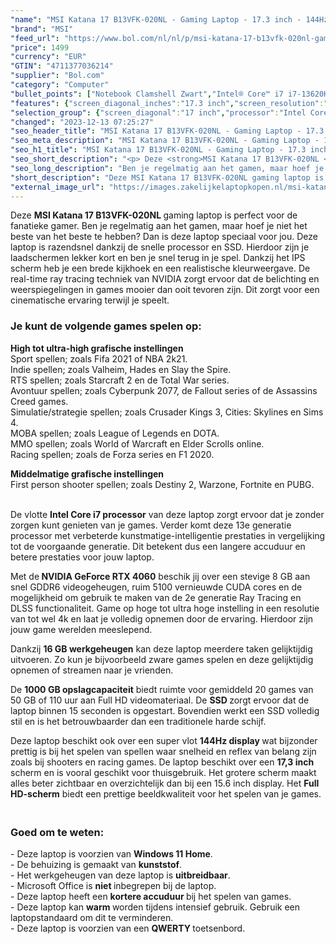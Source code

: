 ```yaml
---
"name": "MSI Katana 17 B13VFK-020NL - Gaming Laptop - 17.3 inch - 144Hz"
"brand": "MSI"
"feed_url": "https://www.bol.com/nl/nl/p/msi-katana-17-b13vfk-020nl-gaming-laptop-17-3-inch-144hz/9300000141936143"
"price": 1499
"currency": "EUR"
"GTIN": "4711377036214"
"supplier": "Bol.com"
"category": "Computer"
"bullet_points": ["Notebook Clamshell Zwart","Intel® Core™ i7 i7-13620H","43,9 cm (17.3\") Full HD 1920 x 1080 Pixels","16 GB DDR5-SDRAM 5200 MHz 2 x 8 GB","1 TB SSD","NVIDIA GeForce RTX 4060 8 GB Intel® UHD Graphics","Wi-Fi 6 (802.11ax) Bluetooth 5.2","53,5 Wh 200 W","Windows 11"]
"features": {"screen_diagonal_inches":"17.3 inch","screen_resolution":"1920 x 1080 Pixels","processor_family":"Intel® Core™ i7","memory_size":"16 GB","memory_type":"DDR5-SDRAM","total_storage_space":"1 TB","graphics_card":"NVIDIA GeForce RTX 4060","graphics_memory_size":"8 GB","operating_system":"Windows 11","battery_capacity":"53,5 Wh","width":"398 mm","depth":"273 mm","height":"25,2 mm","weight":"2,6 kg","purpose_laptop":"Gaming"}
"selection_group": {"screen_diagonal":"17 inch","processor":"Intel Core i7","changed_price_past_3_days":false,"product_family":"Katana"}
"changed": "2023-12-13 07:25:27"
"seo_header_title": "MSI Katana 17 B13VFK-020NL - Gaming Laptop - 17.3 inch - 144Hz"
"seo_meta_description": "MSI Katana 17 B13VFK-020NL - Gaming Laptop - 17.3 inch - 144Hz"
"seo_h1_title": "MSI Katana 17 B13VFK-020NL - Gaming Laptop - 17.3 inch - 144Hz"
"seo_short_description": "<p> Deze <strong>MSI Katana 17 B13VFK-020NL </strong>gaming laptop is perfect voor de fanatieke gamer."
"seo_long_description": "Ben je regelmatig aan het gamen, maar hoef je niet het beste van het beste te hebben? Dan is deze laptop speciaal voor jou. Deze laptop is razendsnel dankzij de snelle processor en SSD. Hierdoor zijn je laadschermen lekker kort en ben je snel terug in je spel. Dankzij het IPS scherm heb je een brede kijkhoek en een realistische kleurweergave. De real-time ray tracing techniek van NVIDIA zorgt ervoor dat de belichting en weerspiegelingen in games mooier dan ooit tevoren zijn. Dit zorgt voor een cinematische ervaring terwijl je speelt. </p> <p>  </p> <h3>Je kunt de volgende games spelen op:</h3> <p>  </p> <p> <strong>High tot ultra-high grafische instellingen</strong><br />Sport spellen; zoals Fifa 2021 of NBA 2k21. <br />Indie spellen; zoals Valheim, Hades en Slay the Spire. <br />RTS spellen; zoals Starcraft 2 en de Total War series. <br />Avontuur spellen; zoals Cyberpunk 2077, de Fallout series of de Assassins Creed games. <br />Simulatie/strategie spellen; zoals Crusader Kings 3, Cities: Skylines en Sims 4. <br />MOBA spellen; zoals League of Legends en DOTA. <br />MMO spellen; zoals World of Warcraft en Elder Scrolls online. <br />Racing spellen; zoals de Forza series en F1 2020. </p> <p> <strong>Middelmatige grafische instellingen</strong><br />First person shooter spellen; zoals Destiny 2, Warzone, Fortnite en PUBG. </p> <p> <br />De vlotte <strong>Intel Core i7 processor</strong> van deze laptop zorgt ervoor dat je zonder zorgen kunt genieten van je games. Verder komt deze 13e generatie processor met verbeterde kunstmatige-intelligentie prestaties in vergelijking tot de voorgaande generatie. Dit betekent dus een langere accuduur en betere prestaties voor jouw laptop. </p> <p> Met de<strong> NVIDIA GeForce RTX 4060</strong> beschik jij over een stevige 8 GB aan snel GDDR6 videogeheugen, ruim 5100 vernieuwde CUDA cores en de mogelijkheid om gebruik te maken van de 2e generatie Ray Tracing en DLSS functionaliteit. Game op hoge tot ultra hoge instelling in een resolutie van tot wel 4k en laat je volledig opnemen door de ervaring. Hierdoor zijn jouw game werelden meeslepend. </p> <p> Dankzij <strong>16 GB werkgeheugen</strong> kan deze laptop meerdere taken gelijktijdig uitvoeren. Zo kun je bijvoorbeeld zware games spelen en deze gelijktijdig opnemen of streamen naar je vrienden. </p> <p> De <strong>1000 GB opslagcapaciteit</strong> biedt ruimte voor gemiddeld 20 games van 50 GB of 110 uur aan Full HD videomateriaal. De <strong>SSD </strong>zorgt ervoor dat de laptop binnen 15 seconden is opgestart. Bovendien werkt een SSD volledig stil en is het betrouwbaarder dan een traditionele harde schijf. </p> <p> Deze laptop beschikt ook over een super vlot <strong>144Hz display </strong>wat bijzonder prettig is bij het spelen van spellen waar snelheid en reflex van belang zijn zoals bij shooters en racing games. De laptop beschikt over een <strong>17,3 inch </strong>scherm en is vooral geschikt voor thuisgebruik. Het grotere scherm maakt alles beter zichtbaar en overzichtelijk dan bij een 15. 6 inch display. Het <strong>Full HD-scherm</strong> biedt een prettige beeldkwaliteit voor het spelen van je games. </p> <h3><br />Goed om te weten:</h3> <p> - Deze laptop is voorzien van <strong>Windows 11 Home</strong>. <br />- De behuizing is gemaakt van <strong>kunststof</strong>. <br />- Het werkgeheugen van deze laptop is <strong>uitbreidbaar</strong>. <br />- Microsoft Office is <strong>niet </strong>inbegrepen bij de laptop. <br />- Deze laptop heeft een <strong>kortere accuduur </strong>bij het spelen van games. <br />- Deze laptop kan <strong>warm </strong>worden tijdens intensief gebruik. Gebruik een laptopstandaard om dit te verminderen. <br />- Deze laptop is voorzien van een <strong>QWERTY</strong><strong> </strong>toetsenbord. </p>"
"short_description": "Deze MSI Katana 17 B13VFK-020NL gaming laptop is perfect voor de fanatieke gamer. Ben je regelmatig aan het gamen, maar hoef je niet het beste van het beste te hebben? Dan is deze laptop speciaal voor jou. Deze laptop is razendsnel dankzij de snelle processor en SSD. Hierdoor zijn je laadschermen lekker kort en ben je snel terug in je spel. Dankzij het IPS scherm heb je een brede kijkhoek en een realistische kleurweergave. De real-time ray tracing techniek van NVIDIA zorgt ervoor dat de belichting en weerspiegelingen in games mooier dan ooit tevoren zijn. Dit zorgt voor een cinematische ervaring terwijl je speelt. Je kunt de volgende games spelen op: High tot ultra-high grafische instellingen Sport spellen; zoals Fifa 2021 of NBA 2k21. Indie spellen; zoals Valheim, Hades en Slay the Spire. RTS spellen; zoals Starcraft 2 en de Total War series. Avontuur spellen; zoals Cyberpunk 2077, de Fallout series of de Assassins Creed games. Simulatie/strategie spellen; zoals Crusader Kings 3, Cities: Skylines en Sims 4. MOBA spellen; zoals League of Legends en DOTA. MMO spellen; zoals World of Warcraft en Elder Scrolls online. Racing spellen; zoals de Forza series en F1 2020. Middelmatige grafische instellingen First person shooter spellen; zoals Destiny 2, Warzone, Fortnite en PUBG. De vlotte Intel Core i7 processor van deze laptop zorgt ervoor dat je zonder zorgen kunt genieten van je games. Verder komt deze 13e generatie processor met verbeterde kunstmatige-intelligentie prestaties in vergelijking tot de voorgaande generatie. Dit betekent dus een langere accuduur en betere prestaties voor jouw laptop. Met de NVIDIA GeForce RTX 4060 beschik jij over een stevige 8 GB aan snel GDDR6 videogeheugen, ruim 5100 vernieuwde CUDA cores en de mogelijkheid om gebruik te maken van de 2e generatie Ray Tracing en DLSS functionaliteit. Game op hoge tot ultra hoge instelling in een resolutie van tot wel 4k en laat je volledig opnemen door de ervaring. Hierdoor zijn jouw game werelden meeslepend. Dankzij 16 GB werkgeheugen kan deze laptop meerdere taken gelijktijdig uitvoeren. Zo kun je bijvoorbeeld zware games spelen en deze gelijktijdig opnemen of streamen naar je vrienden. De 1000 GB opslagcapaciteit biedt ruimte voor gemiddeld 20 games van 50 GB of 110 uur aan Full HD videomateriaal. De SSD zorgt ervoor dat de laptop binnen 15 seconden is opgestart. Bovendien werkt een SSD volledig stil en is het betrouwbaarder dan een traditionele harde schijf. Deze laptop beschikt ook over een super vlot 144Hz display wat bijzonder prettig is bij het spelen van spellen waar snelheid en reflex van belang zijn zoals bij shooters en racing games. De laptop beschikt over een 17,3 inch scherm en is vooral geschikt voor thuisgebruik. Het grotere scherm maakt alles beter zichtbaar en overzichtelijk dan bij een 15.6 inch display. Het Full HD-scherm biedt een prettige beeldkwaliteit voor het spelen van je games. Goed om te weten: - Deze laptop is voorzien van Windows 11 Home. - De behuizing is gemaakt van kunststof. - Het werkgeheugen van deze laptop is uitbreidbaar. - Microsoft Office is niet inbegrepen bij de laptop. - Deze laptop heeft een kortere accuduur bij het spelen van games. - Deze laptop kan warm worden tijdens intensief gebruik. Gebruik een laptopstandaard om dit te verminderen. - Deze laptop is voorzien van een QWERTY toetsenbord."
"external_image_url": "https://images.zakelijkelaptopkopen.nl/msi-katana-17-b13vfk-020nl-gaming-laptop-17-3-inch-144hz.webp"
---
```


<p> Deze <strong>MSI Katana 17 B13VFK-020NL </strong>gaming laptop is perfect voor de fanatieke gamer. Ben je regelmatig aan het gamen, maar hoef je niet het beste van het beste te hebben? Dan is deze laptop speciaal voor jou. Deze laptop is razendsnel dankzij de snelle processor en SSD. Hierdoor zijn je laadschermen lekker kort en ben je snel terug in je spel. Dankzij het IPS scherm heb je een brede kijkhoek en een realistische kleurweergave. De real-time ray tracing techniek van NVIDIA zorgt ervoor dat de belichting en weerspiegelingen in games mooier dan ooit tevoren zijn. Dit zorgt voor een cinematische ervaring terwijl je speelt. </p> <p>   </p> <h3>Je kunt de volgende games spelen op:</h3> <p>   </p> <p> <strong>High tot ultra-high grafische instellingen</strong><br />Sport spellen; zoals Fifa 2021 of NBA 2k21.<br />Indie spellen; zoals Valheim, Hades en Slay the Spire.<br />RTS spellen; zoals Starcraft 2 en de Total War series.<br />Avontuur spellen; zoals Cyberpunk 2077, de Fallout series of de Assassins Creed games.<br />Simulatie/strategie spellen; zoals Crusader Kings 3, Cities: Skylines en Sims 4.<br />MOBA spellen; zoals League of Legends en DOTA.<br />MMO spellen; zoals World of Warcraft en Elder Scrolls online.<br />Racing spellen; zoals de Forza series en F1 2020. </p> <p> <strong>Middelmatige grafische instellingen</strong><br />First person shooter spellen; zoals Destiny 2, Warzone, Fortnite en PUBG. </p> <p> <br />De vlotte <strong>Intel Core i7 processor</strong> van deze laptop zorgt ervoor dat je zonder zorgen kunt genieten van je games. Verder komt deze 13e generatie processor met verbeterde kunstmatige-intelligentie prestaties in vergelijking tot de voorgaande generatie. Dit betekent dus een langere accuduur en betere prestaties voor jouw laptop. </p> <p> Met de<strong> NVIDIA GeForce RTX 4060</strong> beschik jij over een stevige 8 GB aan snel GDDR6 videogeheugen, ruim 5100 vernieuwde CUDA cores en de mogelijkheid om gebruik te maken van de 2e generatie Ray Tracing en DLSS functionaliteit. Game op hoge tot ultra hoge instelling in een resolutie van tot wel 4k en laat je volledig opnemen door de ervaring. Hierdoor zijn jouw game werelden meeslepend. </p> <p> Dankzij <strong>16 GB werkgeheugen</strong> kan deze laptop meerdere taken gelijktijdig uitvoeren. Zo kun je bijvoorbeeld zware games spelen en deze gelijktijdig opnemen of streamen naar je vrienden. </p> <p> De <strong>1000 GB opslagcapaciteit</strong> biedt ruimte voor gemiddeld 20 games van 50 GB of 110 uur aan Full HD videomateriaal. De <strong>SSD </strong>zorgt ervoor dat de laptop binnen 15 seconden is opgestart. Bovendien werkt een SSD volledig stil en is het betrouwbaarder dan een traditionele harde schijf. </p> <p> Deze laptop beschikt ook over een super vlot <strong>144Hz display </strong>wat bijzonder prettig is bij het spelen van spellen waar snelheid en reflex van belang zijn zoals bij shooters en racing games. De laptop beschikt over een <strong>17,3 inch </strong>scherm en is vooral geschikt voor thuisgebruik. Het grotere scherm maakt alles beter zichtbaar en overzichtelijk dan bij een 15.6 inch display. Het <strong>Full HD-scherm</strong> biedt een prettige beeldkwaliteit voor het spelen van je games. </p> <h3><br />Goed om te weten:</h3> <p> - Deze laptop is voorzien van <strong>Windows 11 Home</strong>.<br />- De behuizing is gemaakt van <strong>kunststof</strong>.<br />- Het werkgeheugen van deze laptop is <strong>uitbreidbaar</strong>.<br />- Microsoft Office is <strong>niet </strong>inbegrepen bij de laptop.<br />- Deze laptop heeft een <strong>kortere accuduur </strong>bij het spelen van games.<br />- Deze laptop kan <strong>warm </strong>worden tijdens intensief gebruik. Gebruik een laptopstandaard om dit te verminderen.<br />- Deze laptop is voorzien van een <strong>QWERTY</strong><strong> </strong>toetsenbord. </p>